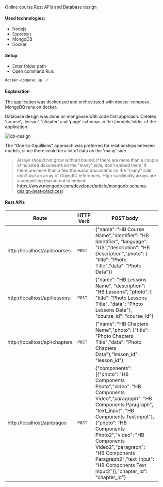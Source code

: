 Online course Rest APIs and Database design

#### Used technologies:
* Nodejs
* Expressjs
* MongoDB
* Docker

#### Setup
* Enter folder path
* Open command
Run:
```sh
docker-compose up -d
```

#### Explanation

The application was dockerized and orchestrated with docker-compose. MongoDB runs on docker.

Database design was done on mongoose with code first approach. 
Created 'course', 'lesson', 'chapter' and 'page' schemas in the /models folder of the application.

![db-design](https://user-images.githubusercontent.com/47754791/155860710-e3c6fba1-fe37-4b93-8450-4b0d14005dba.png)


The "One-to-Squillions" approach was preferred for relationships between models, since there could be a lot of data on the 'many' side.
 >Arrays should not grow without bound. If there are more than a couple of hundred documents on the "many" side, don't embed them; if there are more than a few thousand documents on the "many" side, don't use an array of ObjectID references. High-cardinality arrays are a compelling reason not to embed 
 https://www.mongodb.com/developer/article/mongodb-schema-design-best-practices/

#### Rest APIs

| Route | HTTP Verb	 | POST body	 | Description	 |
| --- | --- | --- | --- |
| http://localhost/api/courses | `POST` | {"name": "HB Course Name","identifier": "HB Identifier", "language": "US","description": "HB Description","photo": { "title": "Photo Title","data": "Photo Data"}} | Create a new course. |
| http://localhost/api/lessons | `POST` | {"name": "HB Lessons Name", "description": "HB Lessons", "photo": { "title": "Photo Lessons Title", "data": "Photo Lessons Data"}, "course_id": "course_id"} | Create a new lesson. |
| http://localhost/api/chapters | `POST` | {"name": "HB Chapters Name","photo": {"title": "Photo Chapters Title","data": "Photo Chapters Data"},"lesson_id": "lesson_id"} | Create a new chapter. |
| http://localhost/api/pages | `POST` | {"components": [{"photo": "HB Components Photo","video": "HB Components Video","paragraph": "HB Components Paragraph", "text_input": "HB Components Text input"},{"photo": "HB Components Photo2","video": "HB Components Video2","paragraph": "HB Components Paragraph2","text_input": "HB Components Text input2"}],"chapter_id": "chapter_id"} | Create a new page. |

